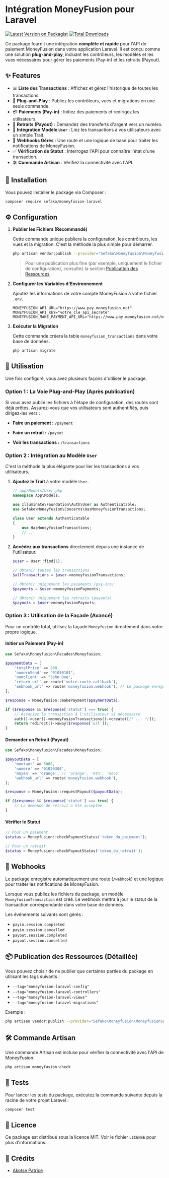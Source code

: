# Intégration MoneyFusion pour Laravel

[![Latest Version on Packagist](https://img.shields.io/packagist/v/sefako/moneyfusion-laravel.svg?style=flat-square)](https://packagist.org/packages/sefako/moneyfusion-laravel)
[![Total Downloads](https://img.shields.io/packagist/dt/sefako/moneyfusion-laravel.svg?style=flat-square)](https://packagist.org/packages/sefako/moneyfusion-laravel)

Ce package fournit une intégration **complète et rapide** pour l'API de paiement MoneyFusion dans votre application Laravel. Il est conçu comme une solution **plug-and-play**, incluant les contrôleurs, les modèles et les vues nécessaires pour gérer les paiements (Pay-in) et les retraits (Payout).

## ✨ Features

*   📊 **Liste des Transactions** : Affichez et gérez l'historique de toutes les transactions.
*   🚀 **Plug-and-Play** : Publiez les contrôleurs, vues et migrations en une seule commande.
*   💳 **Paiements (Pay-in)** : Initiez des paiements et redirigez les utilisateurs.
*   💸 **Retraits (Payout)** : Demandez des transferts d'argent vers un numéro.
*   🔗 **Intégration Modèle `User`** : Liez les transactions à vos utilisateurs avec un simple Trait.
*   🔔 **Webhooks Gérés** : Une route et une logique de base pour traiter les notifications de MoneyFusion.
*   ✅ **Vérification de Statut** : Interrogez l'API pour connaître l'état d'une transaction.
*   🛠️ **Commande Artisan** : Vérifiez la connectivité avec l'API.

## 💾 Installation

Vous pouvez installer le package via Composer :

```bash
composer require sefako/moneyfusion-laravel
```

## ⚙️ Configuration

1.  **Publier les Fichiers (Recommandé)**

    Cette commande unique publiera la configuration, les contrôleurs, les vues et la migration. C'est la méthode la plus simple pour démarrer.

    ```bash
    php artisan vendor:publish --provider="Sefako\Moneyfusion\MoneyfusionServiceProvider"
    ```
    > Pour une publication plus fine (par exemple, uniquement le fichier de configuration), consultez la section [Publication des Ressources](#publication-des-ressources-détaillée).

2.  **Configurer les Variables d'Environnement**

    Ajoutez les informations de votre compte MoneyFusion à votre fichier `.env`.

    ```env
    MONEYFUSION_API_URL="https://www.pay.moneyfusion.net"
    MONEYFUSION_API_KEY="votre_cle_api_secrete"
    MONEYFUSION_MAKE_PAYMENT_API_URL="https://www.pay.moneyfusion.net/makePayment"
    ```

3.  **Exécuter la Migration**

    Cette commande créera la table `moneyfusion_transactions` dans votre base de données.

    ```bash
    php artisan migrate
    ```

## 🚀 Utilisation

Une fois configuré, vous avez plusieurs façons d'utiliser le package.

### Option 1 : La Voie Plug-and-Play (Après publication)

Si vous avez publié les fichiers à l'étape de configuration, des routes sont déjà prêtes. Assurez-vous que vos utilisateurs sont authentifiés, puis dirigez-les vers :

*   **Faire un paiement :** `/payment`
*   **Faire un retrait :** `/payout`

*   **Voir les transactions :** `/transactions`

### Option 2 : Intégration au Modèle `User`

C'est la méthode la plus élégante pour lier les transactions à vos utilisateurs.

1.  **Ajoutez le Trait** à votre modèle `User`.

    ```php
    // app/Models/User.php
    namespace App\Models;

    use Illuminate\Foundation\Auth\User as Authenticatable;
    use Sefako\Moneyfusion\Concerns\HasMoneyfusionTransactions;

    class User extends Authenticatable
    {
        use HasMoneyfusionTransactions;
        // ...
    }
    ```

2.  **Accédez aux transactions** directement depuis une instance de l'utilisateur.

    ```php
    $user = User::find(1);

    // Obtenir toutes les transactions
    $allTransactions = $user->moneyfusionTransactions;

    // Obtenir uniquement les paiements (pay-ins)
    $payments = $user->moneyfusionPayments;

    // Obtenir uniquement les retraits (payouts)
    $payouts = $user->moneyfusionPayouts;
    ```

### Option 3 : Utilisation de la Façade (Avancé)

Pour un contrôle total, utilisez la façade `Moneyfusion` directement dans votre propre logique.

#### Initier un Paiement (Pay-in)

```php
use Sefako\Moneyfusion\Facades\Moneyfusion;

$paymentData = [
    'totalPrice' => 200,
    'numeroSend' => "01010101",
    'nomclient' => "John Doe",
    'return_url' => route('votre.route.callback'),
    'webhook_url' => route('moneyfusion.webhook'), // Le package enregistre cette route pour vous
];

$response = Moneyfusion::makePayment($paymentData);

if ($response && $response['statut'] === true) {
    // Associez la transaction à l'utilisateur si nécessaire
    auth()->user()->moneyfusionTransactions()->create([/* ... */]);
    return redirect()->away($response['url']);
}
```

#### Demander un Retrait (Payout)

```php
use Sefako\Moneyfusion\Facades\Moneyfusion;

$payoutData = [
    'montant' => 5000,
    'numero' => '01020304',
    'moyen' => 'orange', // 'orange', 'mtn', 'moov'
    'webhook_url' => route('moneyfusion.webhook'),
];

$response = Moneyfusion::requestPayout($payoutData);

if ($response && $response['statut'] === true) {
    // La demande de retrait a été acceptée
}
```

#### Vérifier le Statut

```php
// Pour un paiement
$status = Moneyfusion::checkPaymentStatus('token_du_paiement');

// Pour un retrait
$status = Moneyfusion::checkPayoutStatus('token_du_retrait');
```

## 🔔 Webhooks

Le package enregistre automatiquement une route (`/webhook`) et une logique pour traiter les notifications de MoneyFusion.

Lorsque vous publiez les fichiers du package, un modèle `MoneyfusionTransaction` est créé. Le webhook mettra à jour le statut de la transaction correspondante dans votre base de données.

Les événements suivants sont gérés :
-   `payin.session.completed`
-   `payin.session.cancelled`
-   `payout.session.completed`
-   `payout.session.cancelled`




## 📦 Publication des Ressources (Détaillée)

Vous pouvez choisir de ne publier que certaines parties du package en utilisant les tags suivants :

-   `--tag="moneyfusion-laravel-config"`
-   `--tag="moneyfusion-laravel-controllers"`
-   `--tag="moneyfusion-laravel-views"`
-   `--tag="moneyfusion-laravel-migrations"`

Exemple :
```bash
php artisan vendor:publish --provider="Sefako\Moneyfusion\MoneyfusionServiceProvider" --tag="moneyfusion-laravel-views"
```

## 🛠️ Commande Artisan

Une commande Artisan est incluse pour vérifier la connectivité avec l'API de MoneyFusion.

```bash
php artisan moneyfusion:check
```

## 🧪 Tests

Pour lancer les tests du package, exécutez la commande suivante depuis la racine de votre projet Laravel :

```bash
composer test
```

## 📜 Licence

Ce package est distribué sous la licence MIT. Voir le fichier `LICENSE` pour plus d'informations.

## 👏 Crédits

-   [Akotse Patrice](https://github.com/geonidas6)
